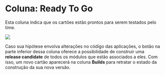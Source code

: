 # Coluna: Ready To Go

Esta coluna indica que os cartões estão prontos para serem testados pelo time.

![](../../.gitbook/assets/ready-to-go-capture.gif)

Caso sua hipótese envolva alterações no código das aplicações, o botão na parte inferior dessa coluna oferece a possibilidade de construir uma **release candidate** de todos os módulos que estão associados a eles. Com isso, um novo cartão aparecerá na coluna **Builds** para retratar o estado da construção da sua nova versão.

